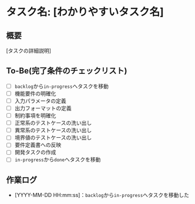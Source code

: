 # タスク名: [わかりやすいタスク名]

## 概要

[タスクの詳細説明]

## To-Be(完了条件のチェックリスト)

- [ ] `backlog`から`in-progress`へタスクを移動
- [ ] 機能要件の明確化
- [ ] 入力パラメータの定義
- [ ] 出力フォーマットの定義
- [ ] 制約事項を明確化
- [ ] 正常系のテストケースの洗い出し
- [ ] 異常系のテストケースの洗い出し
- [ ] 境界値のテストケースの洗い出し
- [ ] 要件定義書への反映
- [ ] 開発タスクの作成
- [ ] `in-progress`から`done`へタスクを移動

## 作業ログ

- [YYYY-MM-DD HH:mm:ss]：`backlog`から`in-progress`へタスクを移動した